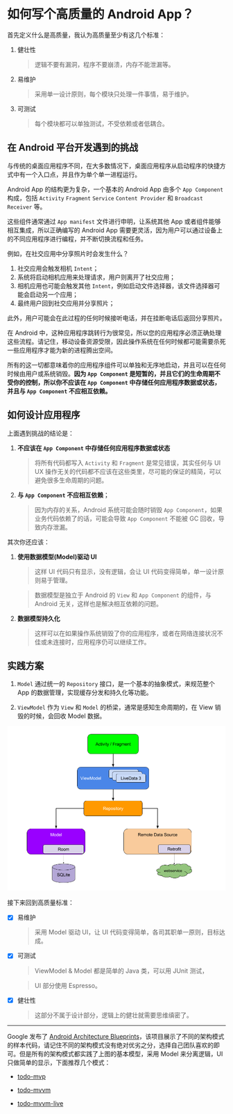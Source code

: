 # 如何写个高质量的 Android App？

首先定义什么是高质量，我认为高质量至少有这几个标准：

1.  健壮性

    > 逻辑不要有漏洞，程序不要崩溃，内存不能泄漏等。

2.  易维护

    > 采用单一设计原则，每个模块只处理一件事情，易于维护。

3.  可测试

    > 每个模块都可以单独测试，不受依赖或者低耦合。

## 在 Android 平台开发遇到的挑战

与传统的桌面应用程序不同，在大多数情况下，桌面应用程序从启动程序的快捷方式中有一个入口点，并且作为单个单一进程运行。

Android App 的结构更为复杂，一个基本的 Android App 由多个 `App Component` 构成，包括 `Activity` `Fragment` `Service` `Content Provider` 和 `Broadcast Receiver` 等。

这些组件通常通过 `App manifest` 文件进行申明，让系统其他 App 或者组件能够相互集成，所以正确编写的 Android App 需要更灵活，因为用户可以通过设备上的不同应用程序进行编程，并不断切换流程和任务。

例如，在社交应用中分享照片时会发生什么？

1.  社交应用会触发相机 `Intent`；
2.  系统将启动相机应用来处理请求，用户则离开了社交应用；
3.  相机应用也可能会触发其他 `Intent`，例如启动文件选择器，该文件选择器可能会启动另一个应用；
4.  最终用户回到社交应用并分享照片；

此外，用户可能会在此过程的任何时候接听电话，并在挂断电话后返回分享照片。

在 Android 中，这种应用程序跳转行为很常见，所以您的应用程序必须正确处理这些流程。请记住，移动设备资源受限，因此操作系统在任何时候都可能需要杀死一些应用程序才能为新的进程腾出空间。

所有的这一切都意味着你的应用程序组件可以单独和无序地启动，并且可以在任何时候由用户或系统销毁。**因为 `App Component` 是短暂的，并且它们的生命周期不受你的控制，所以你不应该在 `App Component` 中存储任何应用程序数据或状态，并且与 `App Component` 不应相互依赖。**

## 如何设计应用程序

上面遇到挑战的结论是：

1.  **不应该在 `App Component` 中存储任何应用程序数据或状态**

    > 将所有代码都写入 `Activity` 和 `Fragment` 是常见错误，其实任何与 UI UX 操作无关的代码都不应该在这些类里，尽可能的保证的精简，可以避免很多生命周期的问题。

2.  **与 `App Component` 不应相互依赖**；

    > 因为内存的关系，Android 系统可能会随时销毁 `App Component`，如果业务代码依赖了的话，可能会导致 `App Component` 不能被 GC 回收，导致内存泄漏。

其次你还应该：

1.  **使用数据模型(Model)驱动 UI**

    > 这样 UI 代码只有显示，没有逻辑，会让 UI 代码变得简单，单一设计原则易于管理。

    > 数据模型是独立于 Android 的 `View` 和 `App Component` 的组件，与 Android 无关，这样也是解决相互依赖的问题。

2.  **数据模型持久化**

    > 这样可以在如果操作系统销毁了你的应用程序，或者在网络连接状况不佳或未连接时，应用程序仍可以继续工作。

## 实践方案

1.  `Model` 通过统一的 `Repository` 接口，是一个基本的抽象模式，来规范整个 App 的数据管理，实现缓存分发和持久化等功能。

2.  `ViewModel` 作为 `View` 和 `Model` 的桥梁，通常是感知生命周期的，在 View 销毁的时候，会回收 Model 数据。

![](../images/final-architecture.png)

接下来回到高质量标准：

- [x] 易维护

  > 采用 Model 驱动 UI，让 UI 代码变得简单，各司其职单一原则，目标达成。

- [x] 可测试

  > ViewModel & Model 都是简单的 Java 类，可以用 JUnit 测试，

  > UI 部分使用 Espresso。

- [x] 健壮性

  > 这部分不属于设计部分，逻辑上的健壮就需要思维缜密了。

---

Google 发布了 [Android Architecture Blueprints](https://github.com/googlesamples/android-architecture)，该项目展示了不同的架构模式的样本代码，请记住不同的架构模式没有绝对优劣之分，选择自己团队喜欢的即可。但是所有的架构模式都实践了上图的基本模型，采用 Model 来分离逻辑，UI 只做简单的显示，下面推荐几个模式：

- [todo-mvp](https://github.com/googlesamples/android-architecture/tree/todo-mvp/)

- [todo-mvvm](https://github.com/googlesamples/android-architecture/tree/todo-mvvm/)

- [todo-mvvm-live](https://github.com/googlesamples/android-architecture/tree/todo-mvvm-live/)
